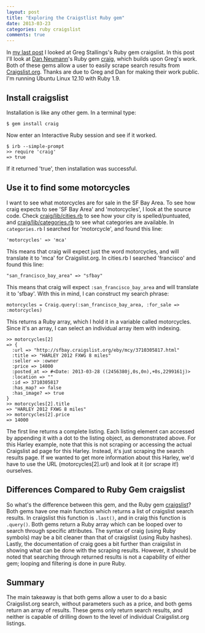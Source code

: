 ```yaml
---
layout: post
title: "Exploring the Craigstlist Ruby gem"
date: 2013-03-23
categories: ruby craigslist
comments: true
---
```


In [my last post](#) I looked at Greg Stallings's Ruby gem craigslist.
In this post I'll look at [Dan Neumann](https://github.com/danneu/)'s Ruby gem [craig](https://github.com/danneu/craig), which builds upon Greg's work.
Both of these gems allow a user to easily scrape search results from [Craigslist.org](http://craigslist.org/).
Thanks are due to Greg and Dan for making their work public.
I'm running Ubuntu Linux 12.10 with Ruby 1.9.

Install craigslist
---------------

Installation is like any other gem. In a terminal type:
```
$ gem install craig
```
Now enter an Interactive Ruby session and see if it worked.
```
$ irb --simple-prompt
>> require 'craig'
=> true
```
If it returned 'true', then installation was successful.

Use it to find some motorcycles
---------------
I want to see what motorcycles are for sale in the SF Bay Area.
To see how craig expects to see 'SF Bay Area' and 'motorcycles', I look at the source code.
Check [craig/lib/cities.rb](https://github.com/danneu/craig/blob/master/lib/craig/cities.rb) to see how your 
city is spelled/puntuated, and [craig/lib/categories.rb](https://github.com/danneu/craig/blob/master/lib/craig/categories.rb) to 
see what categories are available.
In `categories.rb` I searched for 'motorcycle', and found this line:
```
'motorcycles' => 'mca'
```
This means that craig will expect just the word motorcycles, and will translate it to 'mca' for Craigslist.org.
In cities.rb I searched 'francisco' and found this line:
```
"san_francisco_bay_area" => "sfbay"
```
This means that craig will expect `:san_francisco_bay_area` and will translate it to 'sfbay'.
With this in mind, I can construct my search phrase:
```
motorcycles = Craig.query(:san_francisco_bay_area, :for_sale => :motorcycles)
```
This returns a Ruby array, which I hold it in a variable called motorcycles.
Since it's an array, I can select an individual array item with indexing.
```
>> motorcycles[2]
=> {
  :url => "http://sfbay.craigslist.org/eby/mcy/3710305817.html"
  :title => "HARLEY 2012 FXWG 8 miles"
  :seller => :owner
  :price => 14000
  :posted_at => #<Date: 2013-03-28 ((2456380j,0s,0n),+0s,2299161j)>
  :location => ""
  :id => 3710305817
  :has_map? => false
  :has_image? => true
}
>> motorcycles[2].title
=> "HARLEY 2012 FXWG 8 miles"
>> motorcycles[2].price
=> 14000
```
The first line returns a complete listing.
Each listing element can accessed by appending it with a dot to the listing object, as demonstrated above.
For this Harley example, note that this is not scraping or accessing the actual Craigslist ad page for this Harley.
Instead, it's just scraping the search results page.
If we wanted to get more information about this Harley, we'd have to use the URL (motorcycles[2].url) and look at it (or scrape it!) ourselves.

Differences Compared to Ruby Gem craigslist
-------------------
So what's the difference between this gem, and the Ruby gem [craigslist](https://github.com/gregstallings/craigslist)?
Both gems have one main function which returns a list of craigslist search results.
In craigslist this function is `.last()`, and in craig this function is `.query()`.
Both gems return a Ruby array which can be looped over to search through specific attributes.
The syntax of craig (using Ruby symbols) may be a bit cleaner than that of craigslist (using Ruby hashes).
Lastly, the documentation of craig goes a bit further than craigslist in showing what can be done with the scraping results.
However, it should be noted that searching through returned results is not a capability of either gem; looping and filtering is done in pure Ruby.

Summary
------------------
The main takeaway is that both gems allow a user to do a basic Craigslist.org search,
without parameters such as a price, and both gems return an array of results.
These gems only return search results, and neither is capable of drilling down to the level of individual Craigslist.org listings.
